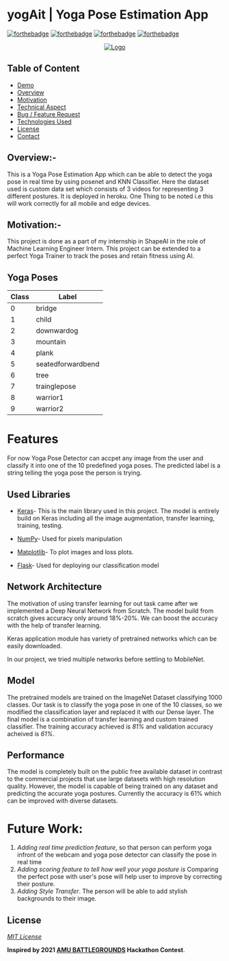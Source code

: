 # yogAit | Yoga Pose Estimation App

[![forthebadge](https://forthebadge.com/images/badges/for-you.svg)](https://forthebadge.com)
[![forthebadge](https://forthebadge.com/images/badges/built-with-love.svg)](https://forthebadge.com)
[![forthebadge](https://forthebadge.com/images/badges/makes-people-smile.svg)](https://forthebadge.com)
[![forthebadge](https://forthebadge.com/images/badges/powered-by-responsibility.svg)](https://forthebadge.com)
<!--
[![forthebadge](https://forthebadge.com/images/badges/check-it-out.svg)](https://forthebadge.com)
[![forthebadge](https://forthebadge.com/images/badges/powered-by-electricity.svg)](https://forthebadge.com)
[![forthebadge](https://forthebadge.com/images/badges/made-with-python.svg)](https://forthebadge.com)-->


<p align="center">
  <a href="https://github.com/jay-munjapara/yogAit">
    <img src="https://developers.google.com/ml-kit/images/vision/card-pose_detection.png" alt="Logo">
  </a>
</p>


## Table of Content
  * [Demo](#demo)
  * [Overview](##overview)
  * [Motivation](#motivation)
  * [Technical Aspect](#technical-aspect)
  * [Bug / Feature Request](#bug---feature-request)
  * [Technologies Used](#technologies-used)
  * [License](#license)
  * [Contact](#contact-)


## Overview:-

This is a Yoga Pose Estimation App which can be able to detect the yoga pose in real time by using posenet and KNN Classifier. Here the dataset used is custom data set which consists of 3 videos for representing 3 different postures. It is deployed in heroku. One Thing to be noted i.e this will work correctly for all mobile and edge devices.

## Motivation:-

This project is done as a part of my internship in ShapeAI in the role of Machine Learning Engineer Intern. This project can be extended to a perfect Yoga Trainer to track the poses and retain fitness using AI.


## Yoga Poses

| Class | Label |
| --- | --- |
| 0 | bridge |
| 1 | child |
| 2 | downwardog |
| 3 | mountain |
| 4 | plank |
| 5 | seatedforwardbend |
| 6 | tree |
| 7 | trainglepose |
| 8 | warrior1 |
| 9 | warrior2 |

<!--
*The training data structure look like this* 

<img src='images/train_dir.png'/>

The reason behind choosing this dataset among others-
- It has images categorized in one of the ten yoga poses
- Is publicly available
- The length of the dataset is suitble for our task with 

<img src='images/bridge.png'/>
-->


# Features

For now Yoga Pose Detector can accpet any image from the user and classify it into one of the 10 predefined yoga poses. The predicted label is a string telling the yoga pose the person is trying.


## Used Libraries
- [Keras](https://keras.io/)- This is the main library used in this project. The model is entirely build on Keras including all the image augmentation, transfer learning, training, testing.

- [NumPy](http://numpy.org/docs)- Used for pixels manipulation

- [Matplotlib](http://matplotlib.org/)- To plot images and loss plots.

- [Flask](https://flask.palletsprojects.com/)- Used for deploying our classification model


## Network Architecture
The motivation of using transfer learning for out task came after we implemented a Deep Neural Network from Scratch. The model build from scratch gives accuracy only around 18%-20%. We can boost the accuracy with the help of transfer learning.

Keras application module has variety of pretrained networks which can be easily downloaded.

In our project, we tried multiple networks before settling to MobileNet.


## Model
The pretrained models are trained on the ImageNet Dataset classifying 1000 classes. Our task is to classify the yoga pose in one of the 10 classes, so we modified the classification layer and replaced it with our Dense layer.
The final model is a combination of transfer learning and custom trained classifier.
The training accuracy achieved is *81%* and validation accuracy acheived is *61%*.



## Performance
The model is completely built on the public free available dataset in contrast to the commercial projects that use large datasets with high resolution quality. However, the model is capable of being trained on any dataset and predicting the accurate yoga postures. 
Currently the accuracy is 61% which can be improved with diverse datasets.

<!--img src='images/mountain_predict.png'/-->


# Future Work:

1. *Adding real time prediction feature*, so that person can perform yoga infront of the webcam and yoga pose detector can classify the pose in real time
2. *Adding scoring feature to tell how well your yoga posture is* Comparing the perfect pose with user's pose will help user to improve by correcting their posture.
3. *Adding Style Transfer*. The person will be able to add stylish backgrounds to their image.



## License
[*MIT License*](https://choosealicense.com/licenses/mit/)

**Inspired by 2021 [AMU BATTLEGROUNDS](https://mlsa-amu.github.io/#/) Hackathon Contest**.
